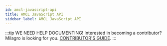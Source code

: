```yaml
---
id: amcl-javascript-api
title: AMCL JavaScript API
sidebar_label: AMCL JavaScript API
---
```


:::tip WE NEED HELP DOCUMENTING!
Interested in becoming a contributor? Milagro is looking for you.
[CONTRIBUTOR'S GUIDE](/docs/contributor-guide.html).
:::

<!--
Supported admonition types are: caution, note, important, tip, warning.
-->